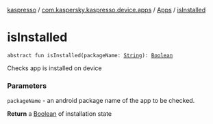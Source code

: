 [kaspresso](../../index.md) / [com.kaspersky.kaspresso.device.apps](../index.md) / [Apps](index.md) / [isInstalled](./is-installed.md)

# isInstalled

`abstract fun isInstalled(packageName: `[`String`](https://kotlinlang.org/api/latest/jvm/stdlib/kotlin/-string/index.html)`): `[`Boolean`](https://kotlinlang.org/api/latest/jvm/stdlib/kotlin/-boolean/index.html)

Checks app is installed on device

### Parameters

`packageName` - an android package name of the app to be checked.

**Return**
a [Boolean](https://kotlinlang.org/api/latest/jvm/stdlib/kotlin/-boolean/index.html) of installation state

